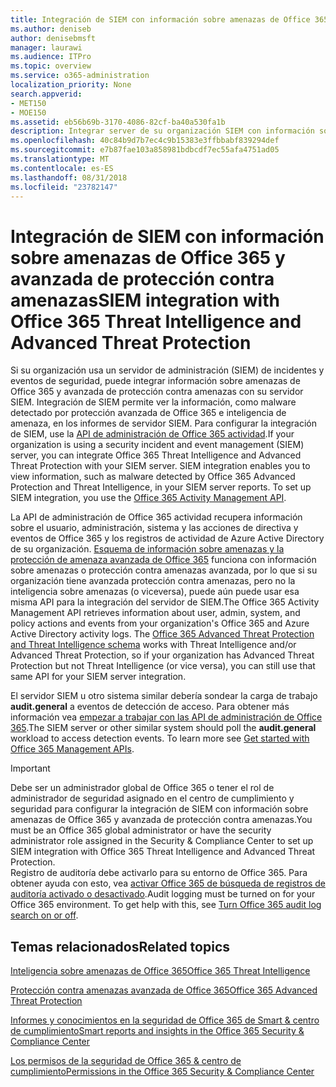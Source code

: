 ```yaml
---
title: Integración de SIEM con información sobre amenazas de Office 365 y avanzada de protección contra amenazas
ms.author: deniseb
author: denisebmsft
manager: laurawi
ms.audience: ITPro
ms.topic: overview
ms.service: o365-administration
localization_priority: None
search.appverid:
- MET150
- MOE150
ms.assetid: eb56b69b-3170-4086-82cf-ba40a530fa1b
description: Integrar server de su organización SIEM con información sobre amenazas de Office 365 y avanzada protección contra amenazas con la API de administración de Office 365 actividad.
ms.openlocfilehash: 40c84b9d7b7ec4c9b15383e3ffbbabf839294def
ms.sourcegitcommit: e7b87fae103a858981bdbcdf7ec55afa4751ad05
ms.translationtype: MT
ms.contentlocale: es-ES
ms.lasthandoff: 08/31/2018
ms.locfileid: "23782147"
---
```

# <a name="siem-integration-with-office-365-threat-intelligence-and-advanced-threat-protection"></a><span data-ttu-id="2bf89-103">Integración de SIEM con información sobre amenazas de Office 365 y avanzada de protección contra amenazas</span><span class="sxs-lookup"><span data-stu-id="2bf89-103">SIEM integration with Office 365 Threat Intelligence and Advanced Threat Protection</span></span>

<span data-ttu-id="2bf89-p101">Si su organización usa un servidor de administración (SIEM) de incidentes y eventos de seguridad, puede integrar información sobre amenazas de Office 365 y avanzada de protección contra amenazas con su servidor SIEM. Integración de SIEM permite ver la información, como malware detectado por protección avanzada de Office 365 e inteligencia de amenaza, en los informes de servidor SIEM. Para configurar la integración de SIEM, use la [API de administración de Office 365 actividad](https://docs.microsoft.com/office/office-365-management-api/office-365-management-activity-api-reference).</span><span class="sxs-lookup"><span data-stu-id="2bf89-p101">If your organization is using a security incident and event management (SIEM) server, you can integrate Office 365 Threat Intelligence and Advanced Threat Protection with your SIEM server. SIEM integration enables you to view information, such as malware detected by Office 365 Advanced Protection and Threat Intelligence, in your SIEM server reports. To set up SIEM integration, you use the [Office 365 Activity Management API](https://docs.microsoft.com/office/office-365-management-api/office-365-management-activity-api-reference).</span></span> 

<span data-ttu-id="2bf89-p102">La API de administración de Office 365 actividad recupera información sobre el usuario, administración, sistema y las acciones de directiva y eventos de Office 365 y los registros de actividad de Azure Active Directory de su organización. [Esquema de información sobre amenazas y la protección de amenaza avanzada de Office 365](https://docs.microsoft.com/office/office-365-management-api/office-365-management-activity-api-schema#office-365-advanced-threat-protection-and-threat-intelligence-schema) funciona con información sobre amenazas o protección contra amenazas avanzada, por lo que si su organización tiene avanzada protección contra amenazas, pero no la inteligencia sobre amenazas (o viceversa), puede aún puede usar esa misma API para la integración del servidor de SIEM.</span><span class="sxs-lookup"><span data-stu-id="2bf89-p102">The Office 365 Activity Management API retrieves information about user, admin, system, and policy actions and events from your organization's Office 365 and Azure Active Directory activity logs. The [Office 365 Advanced Threat Protection and Threat Intelligence schema](https://docs.microsoft.com/office/office-365-management-api/office-365-management-activity-api-schema#office-365-advanced-threat-protection-and-threat-intelligence-schema) works with Threat Intelligence and/or Advanced Threat Protection, so if your organization has Advanced Threat Protection but not Threat Intelligence (or vice versa), you can still use that same API for your SIEM server integration.</span></span> 

<span data-ttu-id="2bf89-p103">El servidor SIEM u otro sistema similar debería sondear la carga de trabajo **audit.general** a eventos de detección de acceso. Para obtener más información vea [empezar a trabajar con las API de administración de Office 365](https://docs.microsoft.com/office/office-365-management-api/get-started-with-office-365-management-apis).</span><span class="sxs-lookup"><span data-stu-id="2bf89-p103">The SIEM server or other similar system should poll the **audit.general** workload to access detection events. To learn more see [Get started with Office 365 Management APIs](https://docs.microsoft.com/office/office-365-management-api/get-started-with-office-365-management-apis).</span></span> 

> [!IMPORTANT]
> <span data-ttu-id="2bf89-111">Debe ser un administrador global de Office 365 o tener el rol de administrador de seguridad asignado en el centro de cumplimiento y seguridad para configurar la integración de SIEM con información sobre amenazas de Office 365 y avanzada de protección contra amenazas.</span><span class="sxs-lookup"><span data-stu-id="2bf89-111">You must be an Office 365 global administrator or have the security administrator role assigned in the Security & Compliance Center to set up SIEM integration with Office 365 Threat Intelligence and Advanced Threat Protection.</span></span></br><span data-ttu-id="2bf89-p104">Registro de auditoría debe activarlo para su entorno de Office 365. Para obtener ayuda con esto, vea [activar Office 365 de búsqueda de registros de auditoría activado o desactivado](turn-audit-log-search-on-or-off.md).</span><span class="sxs-lookup"><span data-stu-id="2bf89-p104">Audit logging must be turned on for your Office 365 environment. To get help with this, see [Turn Office 365 audit log search on or off](turn-audit-log-search-on-or-off.md).</span></span>

## <a name="related-topics"></a><span data-ttu-id="2bf89-114">Temas relacionados</span><span class="sxs-lookup"><span data-stu-id="2bf89-114">Related topics</span></span>

[<span data-ttu-id="2bf89-115">Inteligencia sobre amenazas de Office 365</span><span class="sxs-lookup"><span data-stu-id="2bf89-115">Office 365 Threat Intelligence</span></span>](office-365-ti.md)

[<span data-ttu-id="2bf89-116">Protección contra amenazas avanzada de Office 365</span><span class="sxs-lookup"><span data-stu-id="2bf89-116">Office 365 Advanced Threat Protection</span></span>](office-365-atp.md)

[<span data-ttu-id="2bf89-117">Informes y conocimientos en la seguridad de Office 365 de Smart &amp; centro de cumplimiento</span><span class="sxs-lookup"><span data-stu-id="2bf89-117">Smart reports and insights in the Office 365 Security &amp; Compliance Center</span></span>](reports-and-insights-in-security-and-compliance.md)
  
[<span data-ttu-id="2bf89-118">Los permisos de la seguridad de Office 365 &amp; centro de cumplimiento</span><span class="sxs-lookup"><span data-stu-id="2bf89-118">Permissions in the Office 365 Security &amp; Compliance Center</span></span>](permissions-in-the-security-and-compliance-center.md)
  

